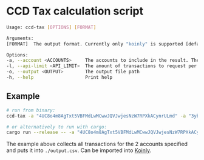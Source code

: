 # CCD Tax calculation script

```sh
Usage: ccd-tax [OPTIONS] [FORMAT]

Arguments:
[FORMAT]  The output format. Currently only "koinly" is supported [default: koinly] [possible values: koinly]

Options:
-a, --account <ACCOUNTS>     The accounts to include in the result. These are also used to exclude transactions where both sender and receiver is in the list, as these are internal transfers with no relevance for tax purposes
-l, --api-limit <API_LIMIT>  The amount of transactions to request per request made to the API [default: 100]
-o, --output <OUTPUT>        The output file path
-h, --help                   Print help
```

## Example 

```sh
# run from binary:
ccd-tax -a "4UC8o4m8AgTxt5VBFMdLwMCwwJQVJwjesNzW7RPXkACynrULmd" -a "3ybJ66spZ2xdWF3avgxQb2meouYa7mpvMWNPmUnczU8FoF8cGB" -o output.csv

# or alternatively to run with cargo:
cargo run --release -- -a "4UC8o4m8AgTxt5VBFMdLwMCwwJQVJwjesNzW7RPXkACynrULmd" -a "3ybJ66spZ2xdWF3avgxQb2meouYa7mpvMWNPmUnczU8FoF8cGB" -o output.csv
```

The example above collects all transactions for the 2 accounts specified and puts it into `./output.csv`. Can be imported into [Koinly](https://koinly.io/).
